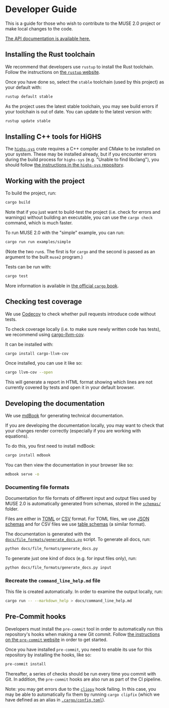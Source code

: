 # Developer Guide

This is a guide for those who wish to contribute to the MUSE 2.0 project or make local changes to
the code.

[The API documentation is available here.](./api/muse2)

## Installing the Rust toolchain

We recommend that developers use `rustup` to install the Rust toolchain. Follow the instructions on
[the `rustup` website](https://rustup.rs/).

Once you have done so, select the `stable` toolchain (used by this project) as your default with:

```sh
rustup default stable
```

As the project uses the latest stable toolchain, you may see build errors if your toolchain is out
of date. You can update to the latest version with:

```sh
rustup update stable
```

## Installing C++ tools for HiGHS

The [`highs-sys`] crate requires a C++ compiler and CMake to be installed on your system.
These may be installed already, but if you encounter errors during the build process for `highs-sys`
(e.g. "Unable to find libclang"), you should follow [the instructions in the `highs-sys`
repository][highs-sys-repo].

[`highs-sys`]: https://crates.io/crates/highs-sys
[highs-sys-repo]: https://github.com/rust-or/highs-sys#building-highs

## Working with the project

To build the project, run:

```sh
cargo build
```

Note that if you just want to build-test the project (i.e. check for errors and warnings) without
building an executable, you can use the `cargo check` command, which is much faster.

To run MUSE 2.0 with the "simple" example, you can run:

```sh
cargo run run examples/simple
```

(Note the two `run`s. The first is for `cargo` and the second is passed as an argument to the built
`muse2` program.)

Tests can be run with:

```sh
cargo test
```

More information is available in [the official `cargo` book](https://doc.rust-lang.org/cargo/).

## Checking test coverage

We use [Codecov](https://about.codecov.io/) to check whether pull requests introduce code without
tests.

To check coverage locally (i.e. to make sure newly written code has tests), we recommend using
[cargo-llvm-cov](https://github.com/taiki-e/cargo-llvm-cov).

It can be installed with:

```sh
cargo install cargo-llvm-cov
```

Once installed, you can use it like so:

```sh
cargo llvm-cov --open
```

This will generate a report in HTML format showing which lines are not currently covered by tests
and open it in your default browser.

## Developing the documentation

We use [mdBook](https://rust-lang.github.io/mdBook/) for generating technical documentation.

If you are developing the documentation locally, you may want to check that your changes render
correctly (especially if you are working with equations).

To do this, you first need to install mdBook:

```sh
cargo install mdbook
```

You can then view the documentation in your browser like so:

```sh
mdbook serve -o
```

### Documenting file formats

Documentation for file formats of different input and output files used by MUSE 2.0 is automatically
generated from schemas, stored in the
[`schemas/`](https://github.com/EnergySystemsModellingLab/MUSE_2.0/tree/main/schemas) folder.

Files are either in [TOML](https://toml.io/en/) or
[CSV](https://en.wikipedia.org/wiki/Comma-separated_values) format. For TOML files, we use [JSON
schemas](https://json-schema.org/) and for CSV files we use [table
schemas](https://specs.frictionlessdata.io//table-schema/) (a similar format).

The documentation is generated with the
[`docs/file_formats/generate_docs.py`](https://github.com/EnergySystemsModellingLab/MUSE_2.0/tree/main/docs/file_formats/generate_docs.py)
script. To generate all docs, run:

```sh
python docs/file_formats/generate_docs.py
```

To generate just one kind of docs (e.g. for input files only), run:

```sh
python docs/file_formats/generate_docs.py input
```

### Recreate the `command_line_help.md` file

This file is created automatically. In order to examine the output locally, run:

```sh
cargo run -- --markdown_help > docs/command_line_help.md
```

## Pre-Commit hooks

Developers must install the `pre-commit` tool in order to automatically run this
repository's hooks when making a new Git commit. Follow [the instructions on the `pre-commit`
website](https://pre-commit.com/#install) in order to get started.

Once you have installed `pre-commit`, you need to enable its use for this repository by installing
the hooks, like so:

```sh
pre-commit install
```

Thereafter, a series of checks should be run every time you commit with Git. In addition, the
`pre-commit` hooks are also run as part of the CI pipeline.

Note: you may get errors due to the [`clippy`] hook failing. In this case, you may be able to
automatically fix them by running `cargo clipfix` (which we have defined as an alias in
[`.cargo/config.toml`]).

[`clippy`]: https://doc.rust-lang.org/clippy
[`.cargo/config.toml`]: https://github.com/EnergySystemsModellingLab/MUSE_2.0/blob/main/.cargo/config.toml
